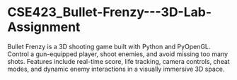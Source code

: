 # CSE423_Bullet-Frenzy---3D-Lab-Assignment
Bullet Frenzy is a 3D shooting game built with Python and PyOpenGL. Control a gun-equipped player, shoot enemies, and avoid missing too many shots. Features include real-time score, life tracking, camera controls, cheat modes, and dynamic enemy interactions in a visually immersive 3D space.

